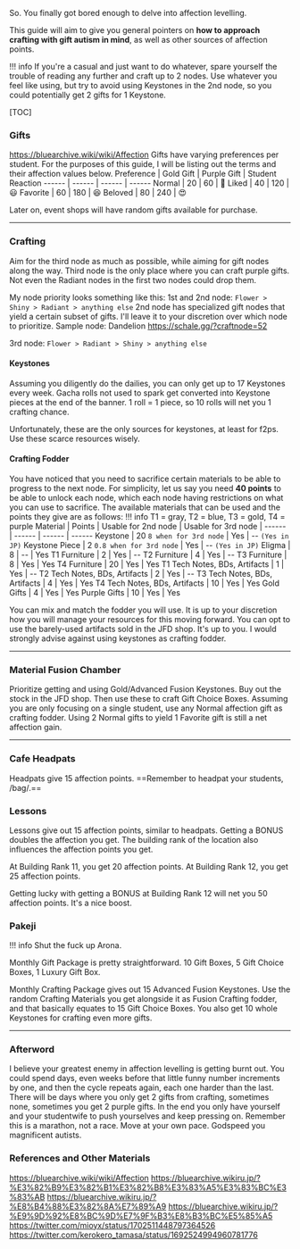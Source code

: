 So.
You finally got bored enough to delve into affection levelling.

This guide will aim to give you general pointers on **how to approach crafting with gift autism in mind**, as well as other sources of affection points.

!!! info
    If you're a casual and just want to do whatever, spare yourself the trouble of reading any further and craft up to 2 nodes.
    Use whatever you feel like using, but try to avoid using Keystones in the 2nd node, so you could potentially get 2 gifts for 1 Keystone.

[TOC]

### Gifts
https://bluearchive.wiki/wiki/Affection
Gifts have varying preferences per student. For the purposes of this guide, I will be listing out the terms and their affection values below.
Preference | Gold Gift | Purple Gift | Student Reaction
------ | ------ | ------ | ------
Normal | 20 | 60 | 🙂
Liked | 40 | 120 | 😃
Favorite | 60 | 180 | 😆
Beloved | 80 | 240 | 😍

Later on, event shops will have random gifts available for purchase.

***

### Crafting
Aim for the third node as much as possible, while aiming for gift nodes along the way.
Third node is the only place where you can craft purple gifts. Not even the Radiant nodes in the first two nodes could drop them.

My node priority looks something like this:
1st and 2nd node:
`Flower > Shiny > Radiant > anything else`
2nd node has specialized gift nodes that yield a certain subset of gifts. I'll leave it to your discretion over which node to prioritize.
Sample node: Dandelion https://schale.gg/?craftnode=52

3rd node:
`Flower > Radiant > Shiny > anything else`

#### Keystones
Assuming you diligently do the dailies, you can only get up to 17 Keystones every week. 
Gacha rolls not used to spark get converted into Keystone pieces at the end of the banner. 1 roll = 1 piece, so 10 rolls will net you 1 crafting chance.

Unfortunately, these are the only sources for keystones, at least for f2ps.
Use these scarce resources wisely.

#### Crafting Fodder
You have noticed that you need to sacrifice certain materials to be able to progress to the next node.
For simplicity, let us say you need **40 points** to be able to unlock each node, which each node having restrictions on what you can use to sacrifice.
The available materials that can be used and the points they give are as follows:
!!! info
    T1 = gray, T2 = blue, T3 = gold, T4 = purple
Material | Points | Usable for 2nd node | Usable for 3rd node |
------ | ------ | ------ | ------
Keystone | 20 `8 when for 3rd node` | Yes | -- `(Yes in JP)`
Keystone Piece | 2 `0.8 when for 3rd node` | Yes | -- `(Yes in JP)`
Eligma | 8 | -- | Yes
T1 Furniture | 2 | Yes | --
T2 Furniture | 4 | Yes | --
T3 Furniture | 8 | Yes | Yes
T4 Furniture | 20 | Yes | Yes
T1 Tech Notes, BDs, Artifacts | 1 | Yes | --
T2 Tech Notes, BDs, Artifacts | 2 | Yes | --
T3 Tech Notes, BDs, Artifacts | 4 | Yes | Yes
T4 Tech Notes, BDs, Artifacts | 10 | Yes | Yes
Gold Gifts | 4 | Yes | Yes
Purple Gifts | 10 | Yes | Yes

You can mix and match the fodder you will use. It is up to your discretion how you will manage your resources for this moving forward.
You can opt to use the barely-used artifacts sold in the JFD shop. It's up to you.
I would strongly advise against using keystones as crafting fodder.

***

### Material Fusion Chamber
Prioritize getting and using Gold/Advanced Fusion Keystones. Buy out the stock in the JFD shop.
Then use these to craft Gift Choice Boxes.
Assuming you are only focusing on a single student, use any Normal affection gift as crafting fodder. 
Using 2 Normal gifts to yield 1 Favorite gift is still a net affection gain.

***

### Cafe Headpats
Headpats give 15 affection points.
==Remember to headpat your students, /bag/.==

### Lessons
Lessons give out 15 affection points, similar to headpats. Getting a BONUS doubles the affection you get.
The building rank of the location also influences the affection points you get.

At Building Rank 11, you get 20 affection points.
At Building Rank 12, you get 25 affection points.

Getting lucky with getting a BONUS at Building Rank 12 will net you 50 affection points.
It's a nice boost.

### Pakeji
!!! info
    Shut the fuck up Arona.

Monthly Gift Package is pretty straightforward.
10 Gift Boxes, 5 Gift Choice Boxes, 1 Luxury Gift Box.

Monthly Crafting Package gives out 15 Advanced Fusion Keystones.
Use the random Crafting Materials you get alongside it as Fusion Crafting fodder, and that basically equates to 15 Gift Choice Boxes.
You also get 10 whole Keystones for crafting even more gifts.

***

### Afterword
I believe your greatest enemy in affection levelling is getting burnt out.
You could spend days, even weeks before that little funny number increments by one, and then the cycle repeats again, each one harder than the last.
There will be days where you only get 2 gifts from crafting, sometimes none, sometimes you get 2 purple gifts.
In the end you only have yourself and your studentwife to push yourselves and keep pressing on.
Remember this is a marathon, not a race. Move at your own pace.
Godspeed you magnificent autists.

### References and Other Materials
https://bluearchive.wiki/wiki/Affection
https://bluearchive.wikiru.jp/?%E3%82%B9%E3%82%B1%E3%82%B8%E3%83%A5%E3%83%BC%E3%83%AB
https://bluearchive.wikiru.jp/?%E8%B4%88%E3%82%8A%E7%89%A9
https://bluearchive.wikiru.jp/?%E9%9D%92%E8%BC%9D%E7%9F%B3%E8%B3%BC%E5%85%A5
https://twitter.com/mioyx/status/1702511448797364526
https://twitter.com/kerokero_tamasa/status/1692524994960781776